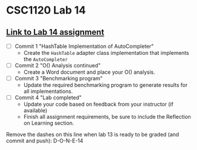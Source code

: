 # CSC1120 Lab 14

## [Link to Lab 14 assignment](https://csse.msoe.us/csc1120/lab14)

* [ ] Commit 1 "HashTable Implementation of AutoCompleter"
    - Create the `HashTable` adapter class implementation that implements the `AutoCompleter`
* [ ] Commit 2 "O() Analysis continued"
    - Create a Word document and place your O() analysis.
* [ ] Commit 3 "Benchmarking program"
    - Update the required benchmarking program to generate results for all implementations.
* [ ] Commit 4 "Lab completed"
    - Update your code based on feedback from your instructor (if available)
    - Finish all assignment requirements, be sure to include the Reflection on Learning section.

Remove the dashes on this line when lab 13 is ready to be graded (and commit and push): D-O-N-E-14

